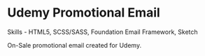 # Udemy Promotional Email
Skills - HTML5, SCSS/SASS, Foundation Email Framework, Sketch

On-Sale promotional email created for Udemy.

